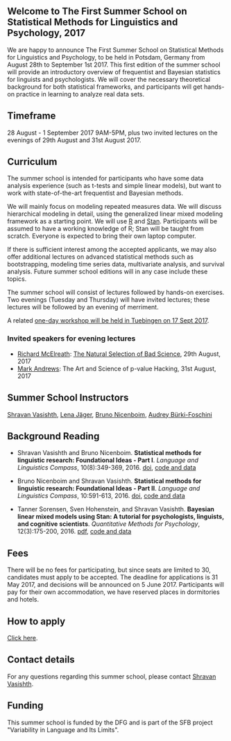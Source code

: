 ## Welcome to The First Summer School on Statistical Methods for Linguistics and Psychology, 2017


We are happy to announce The First Summer School on Statistical Methods for Linguistics and Psychology, to be held in Potsdam, Germany from August 28th to September 1st 2017. This first edition of the summer school will provide an introductory overview of frequentist and Bayesian statistics for linguists and psychologists. We will cover the necessary theoretical background for both statistical frameworks, and participants will get hands-on practice in learning to analyze real data sets.

## Timeframe

28 August - 1 September 2017 9AM-5PM, plus two invited lectures on the evenings of 29th August and 31st August 2017.

## Curriculum

The summer school is intended for participants who have some data analysis experience (such as t-tests and simple linear models), but want to work with state-of-the-art frequentist and Bayesian methods.

We will mainly focus on modeling repeated measures data. We will discuss hierarchical modeling in detail, using the generalized linear mixed modeling framework as a starting point. We will use [R](https://cran.r-project.org/) and [Stan](mc-stan.org). Participants will be assumed to have a working knowledge of R; Stan will be taught from scratch. Everyone is expected to bring their own laptop computer.

If there is sufficient interest among the accepted applicants, we may also offer additional lectures on advanced statistical methods such as bootstrapping, modeling time series data, multivariate analysis, and survival analysis. 
Future summer school editions will in any case include these topics.

The summer school will consist of lectures followed by hands-on exercises. Two evenings (Tuesday and Thursday) will have invited lectures; these lectures will be followed by an evening of merriment.

A related [one-day workshop will be held in Tuebingen on 17 Sept 2017](http://www.ling.uni-potsdam.de/~vasishth/courses/IntroStanFGME2017.html).


### Invited speakers for evening lectures

- [Richard McElreath](http://xcelab.net/rm/): [The Natural Selection of Bad Science](http://rsos.royalsocietypublishing.org/content/3/9/160384), 29th August, 2017  
- [Mark Andrews](http://www.mjandrews.net/): The Art and Science of p-value Hacking, 31st August, 2017


## Summer School Instructors

[Shravan Vasishth](http://www.ling.uni-potsdam.de/~vasishth/), 
[Lena Jäger](http://www.ling.uni-potsdam.de/~jaeger/), 
[Bruno Nicenboim](http://www.ling.uni-potsdam.de/~nicenboim/), 
[Audrey Bürki-Foschini](https://www.unige.ch/fapse/people/psycho/buerkifoschini/)

## Background Reading

- Shravan Vasishth and Bruno Nicenboim.
**Statistical methods for linguistic research: Foundational
Ideas - Part I**.
*Language and Linguistics Compass*, 10(8):349-369, 2016.
[doi](http://dx.doi.org/10.1111/lnc3.12201),
[code and data](https://github.com/vasishth/VasishthNicenboimPart1)

- Bruno Nicenboim and Shravan Vasishth.
**Statistical methods for linguistic research: Foundational
Ideas - Part II**.
*Language and Linguistics Compass*, 10:591-613, 2016.
[doi](http://dx.doi.org/10.1111/lnc3.12207),
[code and data](https://github.com/vasishth/NicenboimVasishthPart2)

- Tanner Sorensen, Sven Hohenstein, and Shravan Vasishth.
**Bayesian linear mixed models using Stan: A tutorial for
psychologists, linguists, and cognitive scientists**.
*Quantitative Methods for Psychology*, 12(3):175-200, 2016.
[pdf](http://www.tqmp.org/RegularArticles/vol12-3/p175/p175.pdf),
[code and data](http://www.ling.uni-potsdam.de/~vasishth/statistics/BayesLMMs.html)

## Fees

There will be no fees for participating, but since seats are limited to 30, candidates must apply to be accepted. The deadline for applications is 31 May 2017, and decisions will be announced on 5 June 2017. Participants will pay for their own accommodation, we have reserved places in dormitories and hotels. 

## How to apply

[Click here](http://www.uni-potsdam.de/summercampus/e/smlp.html).

## Contact details

For any questions regarding this summer school, please contact [Shravan Vasishth](http://www.ling.uni-potsdam.de/~vasishth).

## Funding

This summer school is funded by the DFG and is part of the SFB project "Variability in Language and Its Limits".
